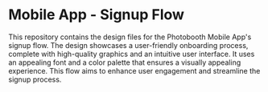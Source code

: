 # Mobile App - Signup Flow

This repository contains the design files for the Photobooth Mobile App's signup flow. The design showcases a user-friendly onboarding process, complete with high-quality graphics and an intuitive user interface. It uses an appealing font and a color palette that ensures a visually appealing experience. This flow aims to enhance user engagement and streamline the signup process. 
